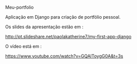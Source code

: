  Meu-portfolio

 Aplicação em Django para criação de portfólio pessoal.

Os slides da apresentação estão em :

http://pt.slideshare.net/paolakatherine7/my-first-app-django

O vídeo está em :

https://www.youtube.com/watch?v=GQAlToygG0A&t=3s